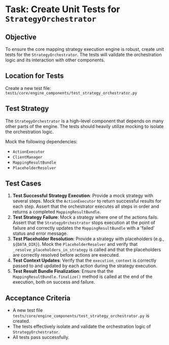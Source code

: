 # Task: Create Unit Tests for `StrategyOrchestrator`

## Objective
To ensure the core mapping strategy execution engine is robust, create unit tests for the `StrategyOrchestrator`. The tests will validate the orchestration logic and its interaction with other components.

## Location for Tests
Create a new test file: `tests/core/engine_components/test_strategy_orchestrator.py`

## Test Strategy
The `StrategyOrchestrator` is a high-level component that depends on many other parts of the engine. The tests should heavily utilize mocking to isolate the orchestration logic.

Mock the following dependencies:
*   `ActionExecutor`
*   `ClientManager`
*   `MappingResultBundle`
*   `PlaceholderResolver`

## Test Cases

1.  **Test Successful Strategy Execution**: Provide a mock strategy with several steps. Mock the `ActionExecutor` to return successful results for each step. Assert that the orchestrator executes all steps in order and returns a completed `MappingResultBundle`.
2.  **Test Strategy Failure**: Mock a strategy where one of the actions fails. Assert that the `StrategyOrchestrator` stops execution at the point of failure and correctly updates the `MappingResultBundle` with a 'failed' status and error message.
3.  **Test Placeholder Resolution**: Provide a strategy with placeholders (e.g., `${DATA_DIR}`). Mock the `PlaceholderResolver` and verify that `_resolve_placeholders_in_strategy` is called and that the placeholders are correctly resolved before actions are executed.
4.  **Test Context Updates**: Verify that the `execution_context` is correctly passed to and updated by each action during the strategy execution.
5.  **Test Result Bundle Finalization**: Ensure that the `MappingResultBundle.finalize()` method is called at the end of the execution, both on success and failure.

## Acceptance Criteria
*   A new test file `tests/core/engine_components/test_strategy_orchestrator.py` is created.
*   The tests effectively isolate and validate the orchestration logic of `StrategyOrchestrator`.
*   All tests pass successfully.
